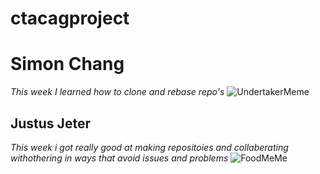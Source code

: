 # ctacagproject
# Simon Chang
<!-- Groupmate Info Goes Here -->
_This week I learned how to clone and rebase repo's_
![UndertakerMeme](https://i.imgflip.com/8hgt87.jpg)

## Justus Jeter
<!-- Groupmate Info Goes Here -->
_This week i got really good at making repositoies and collaberating withothering in ways that avoid issues and problems_
![FoodMeMe](https://img.delicious.com.au/WqbvXLhs/del/2016/06/more-the-merrier-31380-2.jpg)